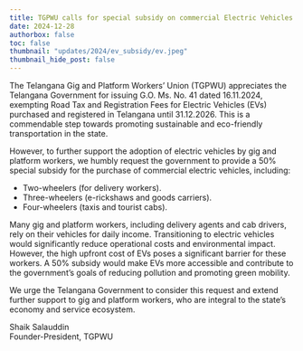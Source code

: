 ```yaml
---
title: TGPWU calls for special subsidy on commercial Electric Vehicles
date: 2024-12-28
authorbox: false
toc: false
thumbnail: "updates/2024/ev_subsidy/ev.jpeg"
thumbnail_hide_post: false
---
```


The Telangana Gig and Platform Workers’ Union (TGPWU) appreciates the Telangana Government for issuing G.O. Ms. No. 41 dated 16.11.2024, exempting Road Tax and Registration Fees for Electric Vehicles (EVs) purchased and registered in Telangana until 31.12.2026. This is a commendable step towards promoting sustainable and eco-friendly transportation in the state.

<!--more-->

However, to further support the adoption of electric vehicles by gig and platform workers, we humbly request the government to provide a 50% special subsidy for the purchase of commercial electric vehicles, including:

- Two-wheelers (for delivery workers).
- Three-wheelers (e-rickshaws and goods carriers).
- Four-wheelers (taxis and tourist cabs).

Many gig and platform workers, including delivery agents and cab drivers, rely on their vehicles for daily income. Transitioning to electric vehicles would significantly reduce operational costs and environmental impact. However, the high upfront cost of EVs poses a significant barrier for these workers. A 50% subsidy would make EVs more accessible and contribute to the government’s goals of reducing pollution and promoting green mobility.

We urge the Telangana Government to consider this request and extend further support to gig and platform workers, who are integral to the state’s economy and service ecosystem.

Shaik Salauddin  
Founder-President, TGPWU
